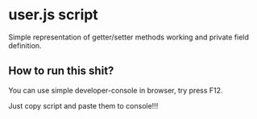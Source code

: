 
# user.js script

Simple representation of getter/setter methods working and private field definition.

## How to run this shit?

You can use simple developer-console in browser, try press F12.

Just copy script and paste them to console!!! 

